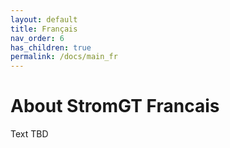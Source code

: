 ```yaml
---
layout: default
title: Français
nav_order: 6
has_children: true
permalink: /docs/main_fr
---
```


# About StromGT Francais
Text TBD
